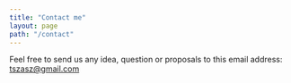 ```yaml
---
title: "Contact me"
layout: page
path: "/contact"
---
```


Feel free to send us any idea, question or proposals to this email address: tszasz@gmail.com
